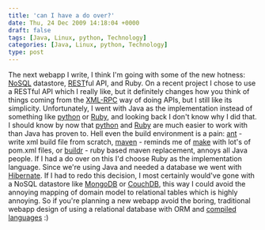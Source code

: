 ```yaml
---
title: 'can I have a do over?'
date: Thu, 24 Dec 2009 14:18:04 +0000
draft: false
tags: [Java, Linux, python, Technology]
categories: [Java, Linux, python, Technology]
type: post
---
```


The next webapp I write, I think I'm going with some of the new hotness: [NoSQL](http://en.wikipedia.org/wiki/NoSQL) datastore, [REST](http://en.wikipedia.org/wiki/Representational_State_Transfer)ful API, and Ruby. On a recent project I chose to use a RESTful API which I really like, but it definitely changes how you think of things coming from the [XML-RPC](http://www.xmlrpc.com) way of doing APIs, but I still like its simplicity. Unfortunately, I went with Java as the implementation instead of something like [python](http://www.python.org/) or [Ruby](http://www.ruby-lang.org/en/), and looking back I don't know why I did that. I should know by now that [python](http://www.python.org) and [Ruby](http://www.ruby-lang.org/en/) are much easier to work with than Java has proven to. Hell even the build environment is a pain: [ant](http://ant.apache.org/) - write xml build file from scratch, [maven](http://maven.apache.org/) - reminds me of [make](http://www.gnu.org/software/make/) with lot's of pom.xml files, or [buildr](http://buildr.apache.org/) - ruby based maven replacement, annoys all Java people. If I had a do over on this I'd choose Ruby as the implementation language. Since we're using Java and needed a database we went with [Hibernate](http://www.hibernate.org). If I had to redo this decision, I most certainly would've gone with a NoSQL datastore like [MongoDB](http://www.mongodb.org/display/DOCS/Home) or [CouchDB](http://couchdb.apache.org/), this way I could avoid the annoying mapping of domain model to relational tables which is highly annoying. So if you're planning a new webapp avoid the boring, traditional webapp design of using a relational database with ORM and [compiled languages](http://java.com/en/) :)